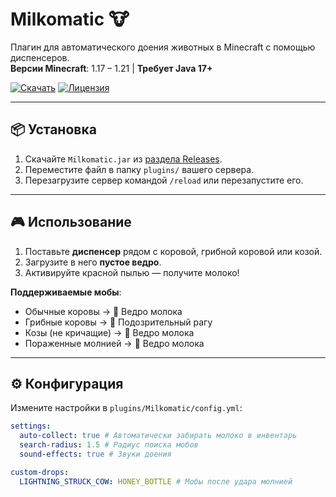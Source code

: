 # Milkomatic 🐮

Плагин для автоматического доения животных в Minecraft с помощью диспенсеров.  
**Версии Minecraft**: 1.17 – 1.21 | **Требует Java 17+**

[![Скачать](https://img.shields.io/badge/Скачать-v2.2-blue)](https://github.com/teafear/Milkomatic/releases)
[![Лицензия](https://img.shields.io/badge/Лицензия-MIT-green)](LICENSE)

---

## 📦 Установка
1. Скачайте `Milkomatic.jar` из [раздела Releases](https://github.com/teafear/Milkomatic/releases).
2. Переместите файл в папку `plugins/` вашего сервера.
3. Перезагрузите сервер командой `/reload` или перезапустите его.

---

## 🎮 Использование
1. Поставьте **диспенсер** рядом с коровой, грибной коровой или козой.
2. Загрузите в него **пустое ведро**.
3. Активируйте красной пылью — получите молоко!

**Поддерживаемые мобы**:
- Обычные коровы → 🥛 Ведро молока
- Грибные коровы → 🍄 Подозрительный рагу
- Козы (не кричащие) → 🥛 Ведро молока
- Пораженные молнией → 🥛 Ведро молока

---

## ⚙️ Конфигурация
Измените настройки в `plugins/Milkomatic/config.yml`:
```yaml
settings:
  auto-collect: true # Автоматически забирать молоко в инвентарь
  search-radius: 1.5 # Радиус поиска мобов
  sound-effects: true # Звуки доения

custom-drops:
  LIGHTNING_STRUCK_COW: HONEY_BOTTLE # Мобы после удара молнией
